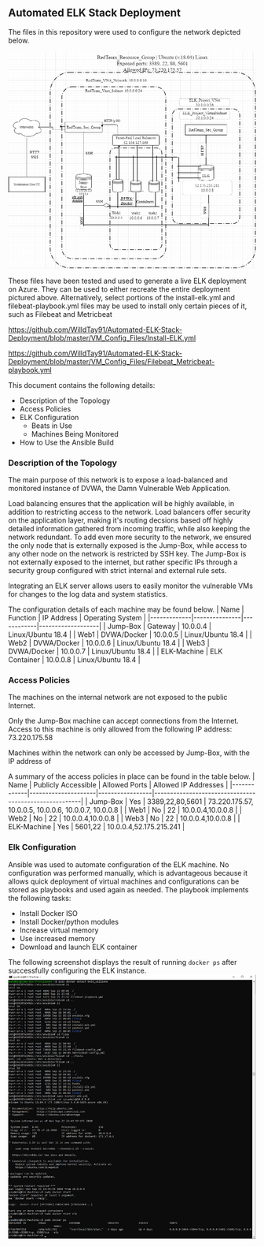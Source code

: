 ## Automated ELK Stack Deployment

The files in this repository were used to configure the network depicted below.

![Red-Team Network Topography](https://github.com/WilldTay91/Automated-ELK-Stack-Deployment/blob/master/ELK-Stack_Screen-Shots/ELK-PROJECT-TOPOGRAPHY.png)

These files have been tested and used to generate a live ELK deployment on Azure. They can be used to either recreate the entire deployment pictured above. Alternatively, select portions of the install-elk.yml and filebeat-playbook.yml files may be used to install only certain pieces of it, such as Filebeat and Metricbeat

https://github.com/WilldTay91/Automated-ELK-Stack-Deployment/blob/master/VM_Config_Files/Install-ELK.yml

https://github.com/WilldTay91/Automated-ELK-Stack-Deployment/blob/master/VM_Config_Files/Filebeat_Metricbeat-playbook.yml

This document contains the following details:
- Description of the Topology
- Access Policies
- ELK Configuration
  - Beats in Use
  - Machines Being Monitored
- How to Use the Ansible Build


### Description of the Topology

The main purpose of this network is to expose a load-balanced and monitored instance of DVWA, the Damn Vulnerable Web Application.

Load balancing ensures that the application will be highly available, in addition to restricting access to the network.
Load balancers offer security on the application layer, making it's routing decsions based off highly detailed information gathered from incoming traffic, while also keeping the network redundant.
To add even more security to the network, we ensured the only node that is externally exposed is the Jump-Box, while access to any other node on the network is restricted by SSH key. The Jump-Box is not externally exposed to the internet, but rather specific IPs through a security group configured with strict internal and external rule sets.

Integrating an ELK server allows users to easily monitor the vulnerable VMs for changes to the log data and system statistics.

The configuration details of each machine may be found below.
| Name        | Function      | IP Address | Operating System  |
|-------------|---------------|------------|-------------------|
| Jump-Box    | Gateway       | 10.0.0.4   | Linux/Ubuntu 18.4 |
| Web1        | DVWA/Docker   | 10.0.0.5   | Linux/Ubuntu 18.4 |
| Web2        | DVWA/Docker   | 10.0.0.6   | Linux/Ubuntu 18.4 |
| Web3        | DVWA/Docker   | 10.0.0.7   | Linux/Ubuntu 18.4 |
| ELK-Machine | ELK Container | 10.0.0.8   | Linux/Ubuntu 18.4 |

### Access Policies

The machines on the internal network are not exposed to the public Internet. 

Only the Jump-Box machine can accept connections from the Internet. Access to this machine is only allowed from the following IP address: 73.220.175.58

Machines within the network can only be accessed by Jump-Box, with the IP address of 

A summary of the access policies in place can be found in the table below.
| Name        | Publicly Accessible | Allowed Ports   | Allowed IP Addresses                                  |
|-------------|---------------------|-----------------|-------------------------------------------------------|
| Jump-Box    | Yes                 | 3389,22,80,5601 | 73.220.175.57, 10.0.0.5, 10.0.0.6, 10.0.0.7, 10.0.0.8 |
| Web1        | No                  | 22              | 10.0.0.4,10.0.0.8                                     |
| Web2        | No                  | 22              | 10.0.0.4,10.0.0.8                                     |
| Web3        | No                  | 22              | 10.0.0.4,10.0.0.8                                     |
| ELK-Machine | Yes                 | 5601,22         | 10.0.0.4,52.175.215.241                               |

### Elk Configuration

Ansible was used to automate configuration of the ELK machine. No configuration was performed manually, which is advantageous because it allows quick deployment of virtual machines and configurations can be stored as playbooks and used again as needed.
The playbook implements the following tasks:
- Install Docker ISO
- Install Docker/python modules
- Increase virtual memory
- Use increased memory
- Download and launch ELK container

The following screenshot displays the result of running `docker ps` after successfully configuring the ELK instance.
![Docker.ps](https://github.com/WilldTay91/Automated-ELK-Stack-Deployment/blob/master/ELK-Stack_Screen-Shots/docker_ps.png)
